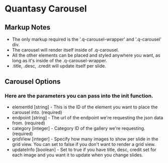# Quantasy Carousel

## Markup Notes
* The only markup required is the '.q-carousel-wrapper' and '.q-carousel' div.
* The carousel will render itself inside of .q-carousel.
* All the other elements can be placed and styled anywhere you want, as long as it's inside of the .q-carousel-wrapper.
* .title, .desc, .credit will update itself per slide.

## Carousel Options
### Here are the parameters you can pass into the init function.
* elementId [string] - This is the ID of the element you want to place the carousel into. (required)
* endpoint [string] - The url of the endpoint we're requesting the json data from. (required)
* category [integer] - Category ID of the gallery we're requesting. (required)
* gridView [integer] - Specify how many images to show per slide in the grid view. You can set to false if you don't want to render a grid view.
* updateInfo [boolean] - Set to true if you have title, desc, credit set for each image and you want it to update when you change slides.

